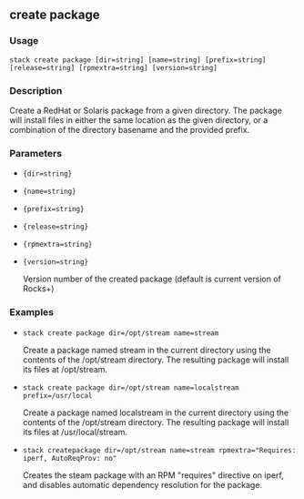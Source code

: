 ## create package

### Usage

`stack create package [dir=string] [name=string] [prefix=string] [release=string] [rpmextra=string] [version=string]`

### Description

Create a RedHat or Solaris package from a given directory.  The
	package will install files in either the same location as the given
	directory, or a combination of the directory basename and the
	provided prefix.

### Parameters
* `{dir=string}`
* `{name=string}`
* `{prefix=string}`
* `{release=string}`
* `{rpmextra=string}`
* `{version=string}`

   Version number of the created package (default is current version of Rocks+)

### Examples

* `stack create package dir=/opt/stream name=stream`

   Create a package named stream in the current directory using the
	contents of the /opt/stream directory.  The resulting package will
	install its files at /opt/stream.

* `stack create package dir=/opt/stream name=localstream prefix=/usr/local`

   Create a package named localstream in the current directory using the
	contents of the /opt/stream directory.  The resulting package will
	install its files at /usr/local/stream.

* `stack createpackage dir=/opt/stream name=stream rpmextra="Requires: iperf, AutoReqProv: no"`

   Creates the steam package with an RPM "requires" directive on iperf,
	and disables automatic dependency resolution for the package.



